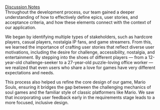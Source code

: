 [Discussion Notes](https://www.notion.so/week-4-class-discusstion-ae284070ac86431da74f15e76ad6ebeb) <br>
Throughout the development process, our team gained a deeper understanding of how to effectively define epics, user stories, and acceptance criteria, and how these elements connect with the context of our application.

We began by identifying multiple types of stakeholders, such as hardcore players, casual players, nostalgia IP fans, and game streamers. From this, we learned the importance of crafting user stories that reflect diverse user motivations, including the desire for challenge, accessibility, nostalgia, and entertainment. By stepping into the shoes of different players — from a 12-year-old challenge-seeker to a 27-year-old puzzle-loving office worker — we realized that even users who share a love for games have very different expectations and needs.

This process also helped us refine the core design of our game, Mario Souls, ensuring it bridges the gap between the challenging mechanics of soul games and the familiar style of classic platformers like Mario. We saw that incorporating user feedback early in the requirements stage leads to a more focused, inclusive design.
